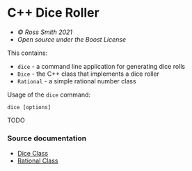 # C++ Dice Roller #

* _© Ross Smith 2021_
* _Open source under the Boost License_

This contains:

* `dice` - a command line application for generating dice rolls
* `Dice` - the C++ class that implements a dice roller
* `Rational` - a simple rational number class

Usage of the `dice` command:

```
dice [options]
```

TODO

### Source documentation ###

* [Dice Class](dice.html)
* [Rational Class](rational.html)
